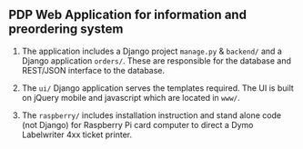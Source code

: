 PDP Web Application for information and preordering system
----------------------------------------------------------

1.	The application includes a Django project `manage.py` & `backend/`
	and a Django application `orders/`. These are responsible for the
	database and REST/JSON interface to the database.

2.	The `ui/` Django application serves the templates required.
	The UI is built on jQuery mobile and javascript which
	are located in `www/`.

3.	The `raspberry/` includes installation instruction and stand
	alone code (not Django) for Raspberry Pi card computer to
	direct a Dymo Labelwriter 4xx ticket printer.
